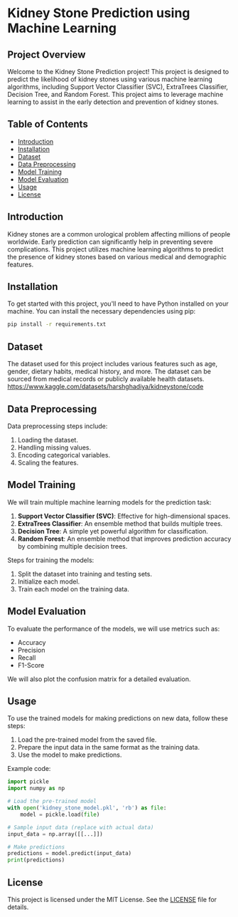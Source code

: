 # Kidney Stone Prediction using Machine Learning

## Project Overview

Welcome to the Kidney Stone Prediction project! This project is designed to predict the likelihood of kidney stones using various machine learning algorithms, including Support Vector Classifier (SVC), ExtraTrees Classifier, Decision Tree, and Random Forest. This project aims to leverage machine learning to assist in the early detection and prevention of kidney stones.

## Table of Contents

- [Introduction](#introduction)
- [Installation](#installation)
- [Dataset](#dataset)
- [Data Preprocessing](#data-preprocessing)
- [Model Training](#model-training)
- [Model Evaluation](#model-evaluation)
- [Usage](#usage)
- [License](#license)

## Introduction

Kidney stones are a common urological problem affecting millions of people worldwide. Early prediction can significantly help in preventing severe complications. This project utilizes machine learning algorithms to predict the presence of kidney stones based on various medical and demographic features.

## Installation

To get started with this project, you'll need to have Python installed on your machine. You can install the necessary dependencies using pip:

```bash
pip install -r requirements.txt
```

## Dataset

The dataset used for this project includes various features such as age, gender, dietary habits, medical history, and more. The dataset can be sourced from medical records or publicly available health datasets.
https://www.kaggle.com/datasets/harshghadiya/kidneystone/code

## Data Preprocessing

Data preprocessing steps include:
1. Loading the dataset.
2. Handling missing values.
3. Encoding categorical variables.
4. Scaling the features.

## Model Training

We will train multiple machine learning models for the prediction task:
1. **Support Vector Classifier (SVC)**: Effective for high-dimensional spaces.
2. **ExtraTrees Classifier**: An ensemble method that builds multiple trees.
3. **Decision Tree**: A simple yet powerful algorithm for classification.
4. **Random Forest**: An ensemble method that improves prediction accuracy by combining multiple decision trees.

Steps for training the models:
1. Split the dataset into training and testing sets.
2. Initialize each model.
3. Train each model on the training data.

## Model Evaluation

To evaluate the performance of the models, we will use metrics such as:
- Accuracy
- Precision
- Recall
- F1-Score

We will also plot the confusion matrix for a detailed evaluation.

## Usage

To use the trained models for making predictions on new data, follow these steps:

1. Load the pre-trained model from the saved file.
2. Prepare the input data in the same format as the training data.
3. Use the model to make predictions.

Example code:

```python
import pickle
import numpy as np

# Load the pre-trained model
with open('kidney_stone_model.pkl', 'rb') as file:
    model = pickle.load(file)

# Sample input data (replace with actual data)
input_data = np.array([[...]])

# Make predictions
predictions = model.predict(input_data)
print(predictions)
```


## License

This project is licensed under the MIT License. See the [LICENSE](LICENSE) file for details.
